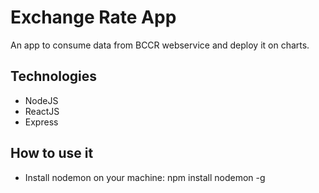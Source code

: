 # Exchange Rate App

An app to consume data from BCCR webservice and deploy it on charts.

## Technologies

* NodeJS
* ReactJS
* Express

## How to use it

* Install nodemon on your machine: npm install nodemon -g